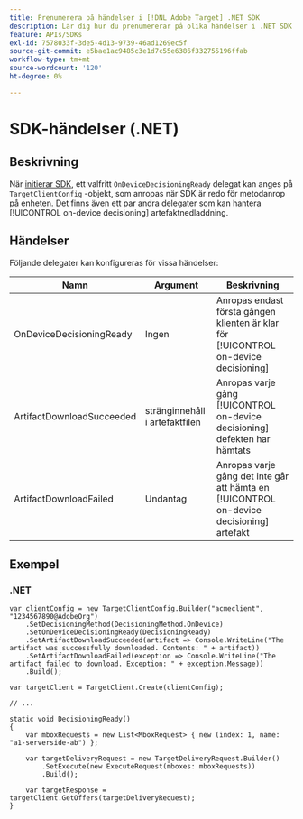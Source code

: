 ```yaml
---
title: Prenumerera på händelser i [!DNL Adobe Target] .NET SDK
description: Lär dig hur du prenumererar på olika händelser i .NET SDK med [!UICONTROL OnDeviceDecisioningHandler] -objekt.
feature: APIs/SDKs
exl-id: 7578033f-3de5-4d13-9739-46ad1269ec5f
source-git-commit: e5bae1ac9485c3e1d7c55e6386f332755196ffab
workflow-type: tm+mt
source-wordcount: '120'
ht-degree: 0%

---
```


# SDK-händelser (.NET)

## Beskrivning

När [initierar SDK](initialize-sdk.md), ett valfritt `OnDeviceDecisioningReady` delegat kan anges på `TargetClientConfig` -objekt, som anropas när SDK är redo för metodanrop på enheten. Det finns även ett par andra delegater som kan hantera [!UICONTROL on-device decisioning] artefaktnedladdning.

## Händelser

Följande delegater kan konfigureras för vissa händelser:

| Namn | Argument | Beskrivning |
| --- | --- | --- |
| OnDeviceDecisioningReady | Ingen | Anropas endast första gången klienten är klar för [!UICONTROL on-device decisioning] |
| ArtifactDownloadSucceeded | stränginnehåll i artefaktfilen | Anropas varje gång [!UICONTROL on-device decisioning] defekten har hämtats |
| ArtifactDownloadFailed | Undantag | Anropas varje gång det inte går att hämta en [!UICONTROL on-device decisioning] artefakt |

## Exempel

### \.NET

```dotnet {line-numbers="true"}
var clientConfig = new TargetClientConfig.Builder("acmeclient", "1234567890@AdobeOrg")
    .SetDecisioningMethod(DecisioningMethod.OnDevice)
    .SetOnDeviceDecisioningReady(DecisioningReady)
    .SetArtifactDownloadSucceeded(artifact => Console.WriteLine("The artifact was successfully downloaded. Contents: " + artifact))
    .SetArtifactDownloadFailed(exception => Console.WriteLine("The artifact failed to download. Exception: " + exception.Message))
    .Build();

var targetClient = TargetClient.Create(clientConfig);

// ...

static void DecisioningReady()
{
    var mboxRequests = new List<MboxRequest> { new (index: 1, name: "a1-serverside-ab") };

    var targetDeliveryRequest = new TargetDeliveryRequest.Builder()
        .SetExecute(new ExecuteRequest(mboxes: mboxRequests))
        .Build();

    var targetResponse = targetClient.GetOffers(targetDeliveryRequest);
}
```
